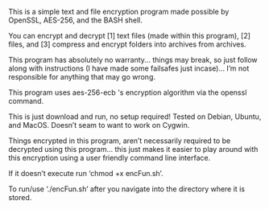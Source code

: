 This is a simple text and file encryption program made possible by OpenSSL, AES-256, and the BASH shell.

You can encrypt and decrypt [1] text files (made within this program), [2] files, and [3] compress and encrypt folders into archives from archives.
	
This program has absolutely no warranty... things may break, so just follow along with instructions (I have made some failsafes just incase)… I’m not responsible for anything that may go wrong.
	
This program uses aes-256-ecb 's encryption algorithm via the openssl command.

This is just download and run, no setup required!
Tested on Debian, Ubuntu, and MacOS. Doesn’t seam to want to work on Cygwin.

Things encrypted in this program, aren’t necessarily required to be decrypted using this program… this just makes it easier to play around with this encryption using a user friendly command line interface.

If it doesn’t execute run ‘chmod +x encFun.sh’.

To run/use ‘./encFun.sh’ after you navigate into the directory where it is stored.